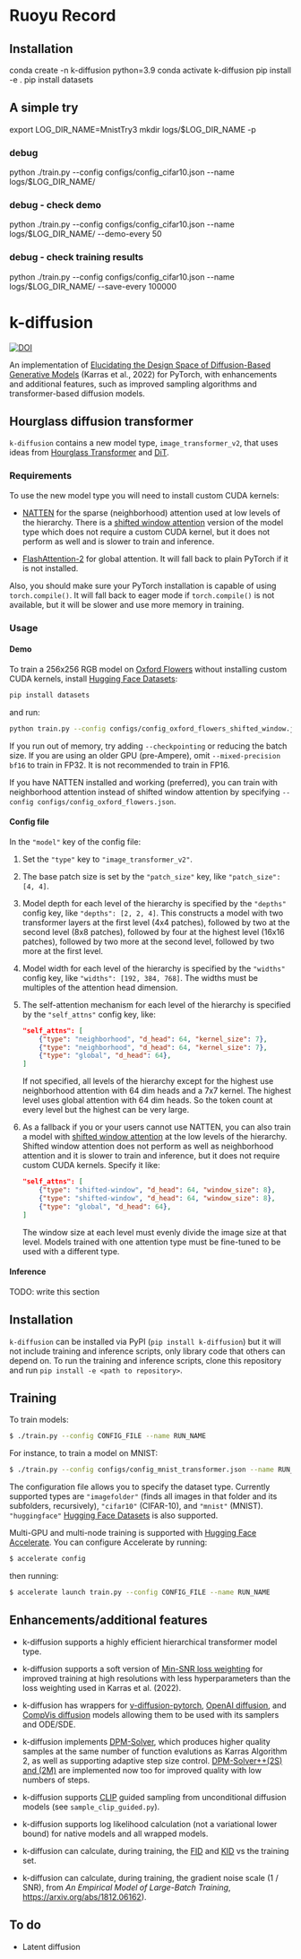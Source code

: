 # Ruoyu Record
## Installation
conda create -n k-diffusion python=3.9
conda activate k-diffusion
pip install -e .
pip install datasets


## A simple try
export LOG_DIR_NAME=MnistTry3
mkdir logs/$LOG_DIR_NAME -p
### debug
python ./train.py --config configs/config_cifar10.json --name logs/$LOG_DIR_NAME/
### debug - check demo
python ./train.py --config configs/config_cifar10.json --name logs/$LOG_DIR_NAME/ --demo-every 50
### debug - check training results
python ./train.py --config configs/config_cifar10.json --name logs/$LOG_DIR_NAME/ --save-every 100000

# k-diffusion

[![DOI](https://zenodo.org/badge/DOI/10.5281/zenodo.10284390.svg)](https://doi.org/10.5281/zenodo.10284390)

An implementation of [Elucidating the Design Space of Diffusion-Based Generative Models](https://arxiv.org/abs/2206.00364) (Karras et al., 2022) for PyTorch, with enhancements and additional features, such as improved sampling algorithms and transformer-based diffusion models.

## Hourglass diffusion transformer

`k-diffusion` contains a new model type, `image_transformer_v2`, that uses ideas from [Hourglass Transformer](https://arxiv.org/abs/2110.13711) and [DiT](https://arxiv.org/abs/2212.09748).

### Requirements

To use the new model type you will need to install custom CUDA kernels:

* [NATTEN](https://github.com/SHI-Labs/NATTEN/tree/main) for the sparse (neighborhood) attention used at low levels of the hierarchy. There is a [shifted window attention](https://arxiv.org/abs/2103.14030) version of the model type which does not require a custom CUDA kernel, but it does not perform as well and is slower to train and inference.

* [FlashAttention-2](https://github.com/Dao-AILab/flash-attention) for global attention. It will fall back to plain PyTorch if it is not installed.

Also, you should make sure your PyTorch installation is capable of using `torch.compile()`. It will fall back to eager mode if `torch.compile()` is not available, but it will be slower and use more memory in training.

### Usage

#### Demo

To train a 256x256 RGB model on [Oxford Flowers](https://www.robots.ox.ac.uk/~vgg/data/flowers) without installing custom CUDA kernels, install [Hugging Face Datasets](https://huggingface.co/docs/datasets/index):

```sh
pip install datasets
```

and run:

```sh
python train.py --config configs/config_oxford_flowers_shifted_window.json --name flowers_demo_001 --evaluate-n 0 --batch-size 32 --sample-n 36 --mixed-precision bf16
```

If you run out of memory, try adding `--checkpointing` or reducing the batch size. If you are using an older GPU (pre-Ampere), omit `--mixed-precision bf16` to train in FP32. It is not recommended to train in FP16.

If you have NATTEN installed and working (preferred), you can train with neighborhood attention instead of shifted window attention by specifying `--config configs/config_oxford_flowers.json`.

#### Config file

In the `"model"` key of the config file:

1. Set the `"type"` key to `"image_transformer_v2"`.

1. The base patch size is set by the `"patch_size"` key, like `"patch_size": [4, 4]`.

1. Model depth for each level of the hierarchy is specified by the `"depths"` config key, like `"depths": [2, 2, 4]`. This constructs a model with two transformer layers at the first level (4x4 patches), followed by two at the second level (8x8 patches), followed by four at the highest level (16x16 patches), followed by two more at the second level, followed by two more at the first level.

1. Model width for each level of the hierarchy is specified by the `"widths"` config key, like `"widths": [192, 384, 768]`. The widths must be multiples of the attention head dimension.

1. The self-attention mechanism for each level of the hierarchy is specified by the `"self_attns"` config key, like:

    ```json
    "self_attns": [
        {"type": "neighborhood", "d_head": 64, "kernel_size": 7},
        {"type": "neighborhood", "d_head": 64, "kernel_size": 7},
        {"type": "global", "d_head": 64},
    ]
    ```

    If not specified, all levels of the hierarchy except for the highest use neighborhood attention with 64 dim heads and a 7x7 kernel. The highest level uses global attention with 64 dim heads. So the token count at every level but the highest can be very large.

1. As a fallback if you or your users cannot use NATTEN, you can also train a model with [shifted window attention](https://arxiv.org/abs/2103.14030) at the low levels of the hierarchy. Shifted window attention does not perform as well as neighborhood attention and it is slower to train and inference, but it does not require custom CUDA kernels. Specify it like:

    ```json
    "self_attns": [
        {"type": "shifted-window", "d_head": 64, "window_size": 8},
        {"type": "shifted-window", "d_head": 64, "window_size": 8},
        {"type": "global", "d_head": 64},
    ]
    ```

    The window size at each level must evenly divide the image size at that level. Models trained with one attention type must be fine-tuned to be used with a different type.

#### Inference

TODO: write this section

## Installation

`k-diffusion` can be installed via PyPI (`pip install k-diffusion`) but it will not include training and inference scripts, only library code that others can depend on. To run the training and inference scripts, clone this repository and run `pip install -e <path to repository>`.

## Training

To train models:

```sh
$ ./train.py --config CONFIG_FILE --name RUN_NAME
```

For instance, to train a model on MNIST:

```sh
$ ./train.py --config configs/config_mnist_transformer.json --name RUN_NAME
```

The configuration file allows you to specify the dataset type. Currently supported types are `"imagefolder"` (finds all images in that folder and its subfolders, recursively), `"cifar10"` (CIFAR-10), and `"mnist"` (MNIST). `"huggingface"` [Hugging Face Datasets](https://huggingface.co/docs/datasets/index) is also supported.

Multi-GPU and multi-node training is supported with [Hugging Face Accelerate](https://huggingface.co/docs/accelerate/index). You can configure Accelerate by running:

```sh
$ accelerate config
```

then running:

```sh
$ accelerate launch train.py --config CONFIG_FILE --name RUN_NAME
```

## Enhancements/additional features

- k-diffusion supports a highly efficient hierarchical transformer model type.

- k-diffusion supports a soft version of [Min-SNR loss weighting](https://arxiv.org/abs/2303.09556) for improved training at high resolutions with less hyperparameters than the loss weighting used in Karras et al. (2022).

- k-diffusion has wrappers for [v-diffusion-pytorch](https://github.com/crowsonkb/v-diffusion-pytorch), [OpenAI diffusion](https://github.com/openai/guided-diffusion), and [CompVis diffusion](https://github.com/CompVis/latent-diffusion) models allowing them to be used with its samplers and ODE/SDE.

- k-diffusion implements [DPM-Solver](https://arxiv.org/abs/2206.00927), which produces higher quality samples at the same number of function evalutions as Karras Algorithm 2, as well as supporting adaptive step size control. [DPM-Solver++(2S) and (2M)](https://arxiv.org/abs/2211.01095) are implemented now too for improved quality with low numbers of steps.

- k-diffusion supports [CLIP](https://openai.com/blog/clip/) guided sampling from unconditional diffusion models (see `sample_clip_guided.py`).

- k-diffusion supports log likelihood calculation (not a variational lower bound) for native models and all wrapped models.

- k-diffusion can calculate, during training, the [FID](https://papers.nips.cc/paper/2017/file/8a1d694707eb0fefe65871369074926d-Paper.pdf) and [KID](https://arxiv.org/abs/1801.01401) vs the training set.

- k-diffusion can calculate, during training, the gradient noise scale (1 / SNR), from _An Empirical Model of Large-Batch Training_, https://arxiv.org/abs/1812.06162).

## To do

- Latent diffusion
